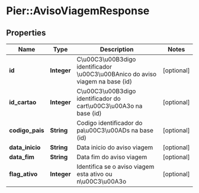 # Pier::AvisoViagemResponse

## Properties
Name | Type | Description | Notes
------------ | ------------- | ------------- | -------------
**id** | **Integer** | C\u00C3\u00B3digo identificador \u00C3\u00BAnico do aviso viagem na base (id) | [optional] 
**id_cartao** | **Integer** | C\u00C3\u00B3digo identificador do cart\u00C3\u00A3o na base (id) | [optional] 
**codigo_pais** | **String** | Codigo identificador do pa\u00C3\u00ADs na base (id) | [optional] 
**data_inicio** | **String** | Data inicio do aviso viagem | [optional] 
**data_fim** | **String** | Data fim do aviso viagem | [optional] 
**flag_ativo** | **Integer** | Identifica se o aviso viagem esta ativo ou n\u00C3\u00A3o | [optional] 


